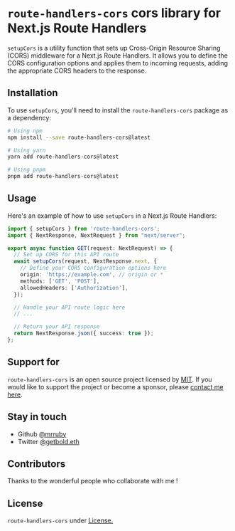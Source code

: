 # `route-handlers-cors` cors library for Next.js Route Handlers

`setupCors` is a utility function that sets up Cross-Origin Resource Sharing (CORS) middleware for a Next.js Route Handlers. It allows you to define the CORS configuration options and applies them to incoming requests, adding the appropriate CORS headers to the response.

## Installation

To use `setupCors`, you'll need to install the `route-handlers-cors` package as a dependency:

```bash
# Using npm
npm install --save route-handlers-cors@latest

# Using yarn
yarn add route-handlers-cors@latest

# Using pnpm
pnpm add route-handlers-cors@latest
```

## Usage

Here's an example of how to use `setupCors` in a Next.js Route Handlers:

```typescript
import { setupCors } from 'route-handlers-cors';
import { NextResponse, NextRequest } from "next/server";

export async function GET(request: NextRequest) => {
  // Set up CORS for this API route
  await setupCors(request, NextResponse.next, {
    // Define your CORS configuration options here
    origin: 'https://example.com', // origin or *
    methods: ['GET', 'POST'],
    allowedHeaders: ['Authorization'],
  });

  // Handle your API route logic here
  // ...

  // Return your API response
  return NextResponse.json({ success: true });
};
```

## Support for

`route-handlers-cors` is an open source project licensed by [MIT](LICENSE). If you would like to support the project or become a sponsor, please [contact me here](https://twitter.com/getbold.eth).

## Stay in touch

- Github [@mrruby](https://github.com/mrrubyn)
- Twitter [@getbold.eth](https://twitter.com/getbold.eth)

## Contributors

Thanks to the wonderful people who collaborate with me !

## License

`route-handlers-cors` under [License.](LICENSE)
